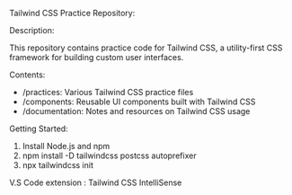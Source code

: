 Tailwind CSS Practice Repository:

Description:

This repository contains practice code for Tailwind CSS, a utility-first CSS framework for building custom user interfaces.

Contents:

- /practices: Various Tailwind CSS practice files
- /components: Reusable UI components built with Tailwind CSS
- /documentation: Notes and resources on Tailwind CSS usage

Getting Started:

1. Install Node.js and npm
2. npm install -D tailwindcss postcss autoprefixer
3. npx tailwindcss init

V.S Code extension : Tailwind CSS IntelliSense
